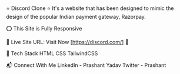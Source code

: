 ⭐ Discord Clone ⭐ It's a website that has been designed to mimic the design of the popular Indian payment gateway, Razorpay.

⭕ This Site is Fully Responsive

📌 Live Site URL: Visit Now [https://discord.com/] 🚀

📌 Tech Stack HTML CSS TailwindCSS

📬 Connect With Me LinkedIn - Prashant Yadav Twitter - Prashant
